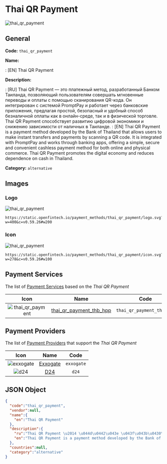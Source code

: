 
# Thai QR Payment 
![thai_qr_payment](https://static.openfintech.io/payment_methods/thai_qr_payment/logo.svg?w=400&c=v0.59.26#w200)  

## General 
**Code:** `thai_qr_payment` 
 
**Name:** 
 
:	[EN] Thai QR Payment 
 
**Description:** 
 
: [RU] Thai QR Payment — это платежный метод, разработанный Банком Таиланда, позволяющий пользователям совершать мгновенные переводы и оплаты с помощью сканирования QR-кода. Он интегрирован с системой PromptPay и работает через банковские приложения, предлагая простой, безопасный и удобный способ безналичной оплаты как в онлайн-среде, так и в физической торговле. Thai QR Payment способствует развитию цифровой экономики и снижению зависимости от наличных в Таиланде. 
: [EN] Thai QR Payment is a payment method developed by the Bank of Thailand that allows users to make instant transfers and payments by scanning a QR code. It is integrated with PromptPay and works through banking apps, offering a simple, secure and convenient cashless payment method for both online and physical commerce. Thai QR Payment promotes the digital economy and reduces dependence on cash in Thailand. 
 
**Category:** `alternative` 
 

## Images 

### Logo 
![thai_qr_payment](https://static.openfintech.io/payment_methods/thai_qr_payment/logo.svg?w=400&c=v0.59.26#w200)  

```
https://static.openfintech.io/payment_methods/thai_qr_payment/logo.svg?w=400&c=v0.59.26#w200
```  

### Icon 
![thai_qr_payment](https://static.openfintech.io/payment_methods/thai_qr_payment/icon.svg?w=278&c=v0.59.26#w100)  

```
https://static.openfintech.io/payment_methods/thai_qr_payment/icon.svg?w=278&c=v0.59.26#w100
```  

## Payment Services 
 
The list of [Payment Services](/payment-services/) based on the _Thai QR Payment_ 

|Icon|Name|Code| 
|:---:|:---:|:---:| 
|![thai_qr_payment](https://static.openfintech.io/payment_methods/thai_qr_payment/icon.svg?w=278&c=v0.59.26#w100) |[thai_qr_payment_thb_hpp](/payment-services/thai_qr_payment_thb_hpp/)|`thai_qr_payment_thb_hpp`| 
 

## Payment Providers 
 
The list of [Payment Providers](/payment-providers/) that support the _Thai QR Payment_ 

|Icon|Name|Code| 
|:---:|:---:|:---:| 
|![exxogate](https://static.openfintech.io/payment_providers/exxogate/icon.svg?w=278&c=v0.59.26#w100) |[Exxogate](/payment-providers/exxogate/)|`exxogate`| 
|![d24](https://static.openfintech.io/payment_providers/d24/icon.svg?w=278&c=v0.59.26#w100) |[D24](/payment-providers/d24/)|`d24`| 
 

## JSON Object 

```json
{
  "code":"thai_qr_payment",
  "vendor":null,
  "name":{
    "en":"Thai QR Payment"
  },
  "description":{
    "ru":"Thai QR Payment \u2014 \u044d\u0442\u043e \u043f\u043b\u0430\u0442\u0435\u0436\u043d\u044b\u0439 \u043c\u0435\u0442\u043e\u0434, \u0440\u0430\u0437\u0440\u0430\u0431\u043e\u0442\u0430\u043d\u043d\u044b\u0439 \u0411\u0430\u043d\u043a\u043e\u043c \u0422\u0430\u0438\u043b\u0430\u043d\u0434\u0430, \u043f\u043e\u0437\u0432\u043e\u043b\u044f\u044e\u0449\u0438\u0439 \u043f\u043e\u043b\u044c\u0437\u043e\u0432\u0430\u0442\u0435\u043b\u044f\u043c \u0441\u043e\u0432\u0435\u0440\u0448\u0430\u0442\u044c \u043c\u0433\u043d\u043e\u0432\u0435\u043d\u043d\u044b\u0435 \u043f\u0435\u0440\u0435\u0432\u043e\u0434\u044b \u0438 \u043e\u043f\u043b\u0430\u0442\u044b \u0441 \u043f\u043e\u043c\u043e\u0449\u044c\u044e \u0441\u043a\u0430\u043d\u0438\u0440\u043e\u0432\u0430\u043d\u0438\u044f QR-\u043a\u043e\u0434\u0430. \u041e\u043d \u0438\u043d\u0442\u0435\u0433\u0440\u0438\u0440\u043e\u0432\u0430\u043d \u0441 \u0441\u0438\u0441\u0442\u0435\u043c\u043e\u0439 PromptPay \u0438 \u0440\u0430\u0431\u043e\u0442\u0430\u0435\u0442 \u0447\u0435\u0440\u0435\u0437 \u0431\u0430\u043d\u043a\u043e\u0432\u0441\u043a\u0438\u0435 \u043f\u0440\u0438\u043b\u043e\u0436\u0435\u043d\u0438\u044f, \u043f\u0440\u0435\u0434\u043b\u0430\u0433\u0430\u044f \u043f\u0440\u043e\u0441\u0442\u043e\u0439, \u0431\u0435\u0437\u043e\u043f\u0430\u0441\u043d\u044b\u0439 \u0438 \u0443\u0434\u043e\u0431\u043d\u044b\u0439 \u0441\u043f\u043e\u0441\u043e\u0431 \u0431\u0435\u0437\u043d\u0430\u043b\u0438\u0447\u043d\u043e\u0439 \u043e\u043f\u043b\u0430\u0442\u044b \u043a\u0430\u043a \u0432 \u043e\u043d\u043b\u0430\u0439\u043d-\u0441\u0440\u0435\u0434\u0435, \u0442\u0430\u043a \u0438 \u0432 \u0444\u0438\u0437\u0438\u0447\u0435\u0441\u043a\u043e\u0439 \u0442\u043e\u0440\u0433\u043e\u0432\u043b\u0435. Thai QR Payment \u0441\u043f\u043e\u0441\u043e\u0431\u0441\u0442\u0432\u0443\u0435\u0442 \u0440\u0430\u0437\u0432\u0438\u0442\u0438\u044e \u0446\u0438\u0444\u0440\u043e\u0432\u043e\u0439 \u044d\u043a\u043e\u043d\u043e\u043c\u0438\u043a\u0438 \u0438 \u0441\u043d\u0438\u0436\u0435\u043d\u0438\u044e \u0437\u0430\u0432\u0438\u0441\u0438\u043c\u043e\u0441\u0442\u0438 \u043e\u0442 \u043d\u0430\u043b\u0438\u0447\u043d\u044b\u0445 \u0432 \u0422\u0430\u0438\u043b\u0430\u043d\u0434\u0435.",
    "en":"Thai QR Payment is a payment method developed by the Bank of Thailand that allows users to make instant transfers and payments by scanning a QR code. It is integrated with PromptPay and works through banking apps, offering a simple, secure and convenient cashless payment method for both online and physical commerce. Thai QR Payment promotes the digital economy and reduces dependence on cash in Thailand."
  },
  "countries":null,
  "category":"alternative"
}
```  

